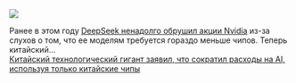 <!--2025-03-25 12:54:25-->
<div class="yb">
  <div class="rss smaller1 habr"><img src="https://habrastorage.org/getpro/habr/upload_files/23f/a55/9cf/23fa559cffab20f9d5fcb3cde8d19a3e.png" /><p>Ранее в этом году&nbsp;<a href="https://techcrunch.com/2025/01/27/nvidia-drops-600bn-off-its-market-cap-amid-the-rise-of-deepseek/">DeepSeek ненадолго обрушил акции Nvidia</a>&nbsp;из-за слухов о том, что ее моделям требуется гораздо меньше чипов. Теперь китайский... <br><a class="light" href="https://habr.com/ru/companies/bothub/news/894238/?utm_source=habrahabr&utm_medium=rss&utm_campaign=894238">Китайский технологический гигант заявил, что сократил расходы на AI, используя только китайские чипы</a></div>
</div>
